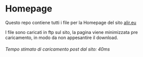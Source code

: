 # Homepage

Questo repo contiene tutti i file per la Homepage del sito [alir.eu](https://www.alir.eu)

I file sono caricati in ftp sul sito, la pagina viene minimizzata pre caricamento, in modo da non appesantire il download.

###### Tempo stimato di caricamento post dal sito: 40ms
